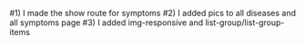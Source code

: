 #1) I made the show route for symptoms
#2) I added pics to all diseases and all symptoms page
#3) I added img-responsive and list-group/list-group-items
